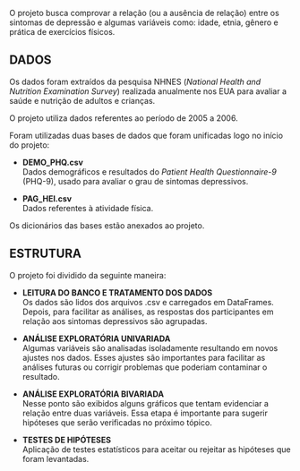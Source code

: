 O projeto busca comprovar a relação (ou a ausência de relação) entre os sintomas de depressão e algumas variáveis como: idade, etnia, gênero e prática de exercícios físicos.

## **DADOS** 
Os dados foram extraídos da pesquisa NHNES (*National Health and Nutrition Examination Survey*) realizada anualmente nos EUA para avaliar a saúde e nutrição de adultos e crianças.

O projeto utiliza dados referentes ao período de 2005 a 2006.

Foram utilizadas duas bases de dados que foram unificadas logo no início do projeto:

- **DEMO_PHQ.csv** \
Dados demográficos e resultados do  *Patient Health Questionnaire-9*  (PHQ-9), usado para avaliar o grau de sintomas depressivos.

- **PAG_HEI.csv** \
Dados referentes à atividade física.

Os dicionários das bases estão anexados ao projeto.

## **ESTRUTURA**
O projeto foi dividido da seguinte maneira:

- **LEITURA DO BANCO E TRATAMENTO DOS DADOS** \
Os dados são lidos dos arquivos .csv e carregados em DataFrames. Depois, para facilitar as análises, as respostas dos participantes em relação aos sintomas depressivos são agrupadas.

- **ANÁLISE EXPLORATÓRIA UNIVARIADA** \
Algumas variáveis são analisadas isoladamente resultando em novos ajustes nos dados. Esses ajustes são importantes para facilitar as análises futuras ou corrigir problemas que poderiam contaminar o resultado.

- **ANÁLISE EXPLORATÓRIA BIVARIADA** \
Nesse ponto são exibidos alguns gráficos que tentam evidenciar a relação entre duas variáveis.
Essa etapa é importante para sugerir hipóteses que serão verificadas no próximo tópico.

- **TESTES DE HIPÓTESES** \
Aplicação de testes estatísticos para aceitar ou rejeitar as hipóteses que foram levantadas.
